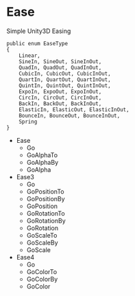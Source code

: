 # Ease
Simple Unity3D Easing

	public enum EaseType
	{
		Linear,
		SineIn, SineOut, SineInOut,
		QuadIn, QuadOut, QuadInOut,
		CubicIn, CubicOut, CubicInOut,
		QuartIn, QuartOut, QuartInOut,
		QuintIn, QuintOut, QuintInOut,
		ExpoIn, ExpoOut, ExpoInOut,
		CircIn, CircOut, CircInOut,
		BackIn, BackOut, BackInOut,
		ElasticIn, ElasticOut, ElasticInOut,
		BounceIn, BounceOut, BounceInOut,
		Spring
	}

- Ease
	- Go
	- GoAlphaTo
	- GoAlphaBy
	- GoAlpha
- Ease3
	- Go
	- GoPositionTo
	- GoPositionBy
	- GoPosition
	- GoRotationTo
	- GoRotationBy
	- GoRotation
	- GoScaleTo
	- GoScaleBy
	- GoScale
- Ease4
	- Go
	- GoColorTo
	- GoColorBy
	- GoColor